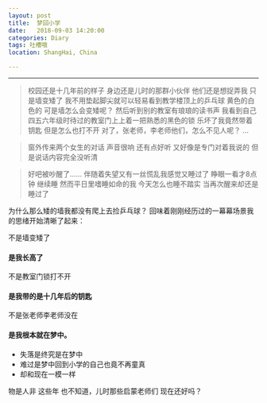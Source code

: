 ```yaml
---
layout: post
title:  梦回小学
date:   2018-09-03 14:20:00
categories: Diary
tags: 吐槽哦
location: ShangHai, China 

---
```

---


> 校园还是十几年前的样子
身边还是儿时的那群小伙伴
他们还是想捉弄我
只是墙变矮了
我不用垫起脚尖就可以轻易看到教学楼顶上的乒乓球
黄色的白色的
可是墙怎么会变矮呢？
然后听到别的教室有琅琅的读书声
我看到自己四五六年级时待过的教室门上上着一把熟悉的黑色的锁
乐坏了我竟然带着钥匙
但是怎么也打不开
对了，张老师，李老师他们，怎么不见人呢？
...

> 窗外传来两个女生的对话
声音很响
还有点好听
又好像是专门对着我说的
但是说话内容完全没听清

> 好吧被吵醒了……
伴随着失望又有一丝慌乱我感觉又睡过了
睁眼一看才8点钟
继续睡
然而平日里嗜睡如命的我
今天怎么也睡不踏实
当再次醒来却还是睡过了

为什么那么矮的墙我都没有爬上去捡乒乓球？
回味着刚刚经历过的一幕幕场景我的思绪开始清晰了起来：

不是墙变矮了
#### 是我长高了

不是教室门锁打不开
#### 是我带的是十几年后的钥匙

不是张老师李老师没在
#### 是我根本就在梦中。

* 失落是终究是在梦中
* 难过是梦中回到小学的自己也竟不再童真
* 却和现在一模一样

物是人非
这些年 也不知道，儿时那些启蒙老师们
现在还好吗？
